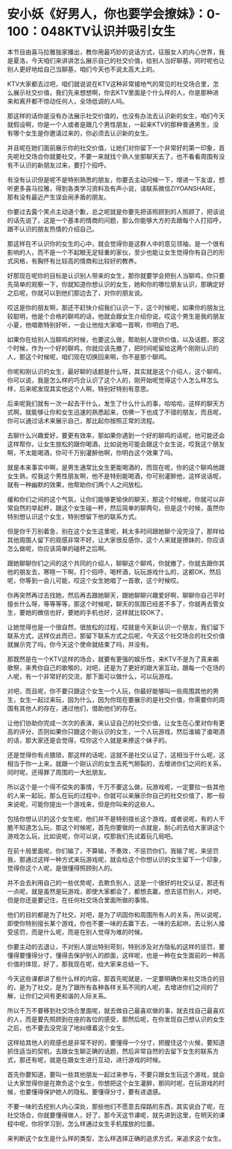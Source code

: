 # 安小妖《好男人，你也要学会撩妹》：0-100：048KTV认识并吸引女生

本节目由喜马拉雅独家播出，教你用最巧妙的说话方式，征服女人的内心世界，我是夏洛，今天咱们来讲讲怎么展示自己的社交价值，给别人当好聊基，同时呢也让别人更好地给自己当聊基，咱们今天也不说太高大上的。

KTV大家都去过吧，咱们就说说在KTV这种非常接地气的常见的社交场合里，怎么展示社交价值，我们先来想想啊，你去KTV里面是个什么样的人，你是那种进来和离开都不惊动任何人，全场低调的人吗。

那这样的话你是没有办法展示社交价值的，也没有办法去认识新的女生，咱们今天就假设啊，你是一个人或者是跟几个男性朋友，一起来KTV的那种普通男生，没有哪个女生是你邀请过来的，你必须去认识新的女生。

并且呢在她们面前展示你的社交价值，让她们对你留下一个非常好的第一印象，首先呢社交场合你就要社交，不要一来就找个熟人坐那聊天去了，也不看看周围有没有不认识的新朋友过来，要打个招呼。

有没有认识但是呢不是特别熟悉的朋友，你要去主动问候一下，增进一下友谊，想听更多喜马拉雅，得到各类学习资料及有声小说，请联系微信ZIYOANSHARE，那有没有最近产生误会闹矛盾的朋友。

你要过去露个笑点主动道个歉，总之呢就是你要先把该照顾到的人照顾了，把该说的话先说了，这是一个基本的情商的问题，那么你能够大方的去跟每个人打招呼，跟不认识的朋友热情的介绍自己。

那这样在不认识你的女生的心中，就会觉得你是这群人中的意见领袖，是一个很有影响的人，而不是一个不起眼无足轻重的家伙，至少也能让女生觉得你有自己的形式风格，有胸怀有比较高的情商和比较好的教养。

好那现在呢你的目标是认识别人带来的女生，那你就要学会把别人当聊鸡，你只要先简单的观察一下，你就知道你想认识的女生，她和你的哪位朋友认识，那确定好之后呢，你就可以到他们那边去了，对你的朋友说。

哎这是你的朋友啊，那还不赶快介绍我们认识一下，这个时候呢，如果你的朋友比较聪明，他是个合格的聊鸡的话，他就会跟女生介绍你说，哎这个男生是我的朋友小夏，他唱歌特别好听，一会让他给大家唱一首啊，你明白了吧。

如果你在给别人当聊鸡的时候，也要这么做，帮助别人提供价值，以及话题，那这个时候，作为一个好的聊鸡，你就应该先撤了，把时间呢留给这两个刚刚认识的人，那这个时候呢，咱们现在切换回来啊，你不是那个聊鸡。

你呢和刚认识的女生，最好聊的话题是什么呀，其实就是这个介绍人，这个聊鸡，你可以说，我是怎么样的巧合认识了这个人的，刚开始呢觉得这个人怎么样怎么样，后来呢发现其实他这个人啊，特别好特别有意思。

后来呢我们就有一次一起去干什么，发生了什么什么的事，哈哈哈，这样的聊天方式啊，就能够让你和女生迅速的熟悉起来，仿佛一下也成了不错的朋友，而且呢，你可以通过话术来展示自己，那比起你按照正常的流程。

去聊什么兴趣爱好，要更有效率，那如果你遇到一个好的聊鸡的话呢，他可能还会这样帮你，让女生放松的跟你喝酒，比如说他可能会跟这个女生说，哎我这个朋友啊，不太能喝酒，你可千万别灌醉他啊，你明白这个效果了吗。

就是本来事实中啊，是男生通常比女生更能喝酒的，而现在呢，你的这个聊鸡他跟女生熟，哎我这个男性朋友啊，他不是特别能喝酒，你可别灌醉他，这样说话呢，就有一种幽默的效果，他帮助你们两个人之间放松。

缓和你们之间的这个气氛，让你们能够更愉快的聊天，那这个时候呢，你就可以非常自然的举起杯，跟这个女生碰一杯，然后简单的聊两句，但是这个时候，虽然你特别想认识这个女生，特别想留下他的联系方式。

但是你千万别着急，别在这个女生这里呢，耗太多时间跟她聊个没完没了，那样给其他周围人留下的观感非常不好，让大家很反感你，这个人来就是撩妹的，你应该怎么做呢，你应该简单的碰杯之后啊。

跟她聊聊你们之间的这个共同的介绍人，聊聊这个聊鸡，你就撤了，你就去跟你其他的朋友去，寒暄一下啊，打个招呼，喝杯酒，玩玩游戏什么的，这都OK，然后呢，你等到一会儿可能，哎这个女生她唱了一首歌，这个时候哎。

你再突然再过去找她，然后再去跟她聊天，跟她聊聊兴趣爱好啊，聊聊你自己平时擅长什么呀，等等等等，那这个时候呢，聊天的氛围已经差不多了，你就再去管女生，要她的微信也好，要她的手机也好，这样就比较OK了。

让她觉得也是一个很自然，很放松的过程，哎就是今天新认识一个朋友，我们留下联系方式，这样仅此而已，那留下联系方式之后呢，今天这个社交场合的社交价值就展示完了吗，你今天这个使命就结束了吗，并没有。

那既然是在一个KTV这样的场合，就要有更强的娱乐性，来KTV不是为了真来飙歌祭，来秀你自己的歌喉的，对吧，还是为了更好的跟大家互动，跟每一个在场的人呢，有一个非常好的交流，那下面可以做什么，可以玩游戏。

对吧，而且呢，你不要只跟这个女生一个人玩，你最好能够叫一些周围其他的男生，女生一起过来玩，因为什么，因为你现在要展示的是社交价值，你需要你的周围有其他人的存在，通过他们，借助他们的存在。

让他们协助你完成一次次的表演，来认证自己的社交价值，让女生在心里对你有更高的评分，否则如果你只跟这个刚认识的女生，一个人玩游戏，然后谁输了谁喝酒的话，那大家还是会觉得，哎你这个人就是来撩这个妹子的。

还是觉得你有点猥琐，那这样的话呢，这就不是社交认证了，这相当于什么呢，这相当于你一上来，就跟一个刚认识的女生去死气掰裂的，去增进你们之间的关系，同时呢，还得罪了周围的一大批朋友。

所以这个是一个得不偿失的事情，千万不要这么做，玩游戏呢，一定要拉一些其他的人来一起玩，那么在玩的过程中，你就可以来展示你自己的社交价值了，那一般来说呢，可能你提出一个游戏来，但是你叫来的这些人。

包括你想认识的这个女生呢，他们并不是特别擅长这个游戏，或者说呢，有的人干脆不知道怎么玩，那这个时候呢，首先你要做的一点就是，耐心的去给大家讲这个游戏怎么玩，比如说呢，你可以说，哎那我们先试着玩几局吧。

在前十局里面呢，你们输了，不算输，不奏效，不惩罚你们，我输了呢，来惩罚我，那通过这样一种方式来玩游戏呢，就会给这个你想认识的女生留下一个印象，觉得你这个人呢，是很懂得照顾别人的。

并不会去利用自己的一些优势呢，去欺负别人，这是一个很好的社交认证，那还有一点呢，就是虽然是玩游戏，即使大家都会了，都想去赢，想去惩罚别人，对吧，但是你还是要记住，在任何社交场合里面所做的事情。

他们的目的都是为了社交，对吧，是为了巩固你和周围所有人的关系，所以说呢，即使你特别擅长某个游戏，你也不要一味的去赢下去，一味的去起哄，去让别人接受惩罚，而是什么呢，而是在别人觉得为难的时候。

你要主动的去退让，不对别人提出特别苛刻，特别涉及对方隐私的这样的惩罚，要懂得要懂得分寸，懂得去保护别人的颜面，这样呢，也是一种在女生面前的一种高价值的体现，好了，那我现在呢，给大家来总结一下。

今天这些课都讲了些什么样的内容，那首先呢就是，一定要明确你来社交场合的目的，是为了社交，是为了跟所有各种各样关系不同的人呢，去增进你们之间的了解，让你们之间有更和谐的人际关系。

所以千万不要移到社交场合里面呢，就去做自己最喜欢做的事，就去找自己最喜欢的人，而是要先照顾到在座的各位的感受，那然后呢，在你发现自己想认识的女生之后，也不要去没完没了地纠缠着这个女生。

这样给其他人的观感也是非常不好的，要懂得一个分寸，把握住这个火候，要知道抓住适当的契机，去跟女生聊正确的话题，然后非常自然的去留下女生的联系方式，那还有呢，就是在跟女生进行互动，进行游戏的时候。

首先你要知道，要叫一些其他朋友一起过来参与，不要只跟女生玩这个游戏，就会让大家觉得你是在欺负这个女生，你想把这个女生灌醉，那同时呢，在玩游戏的时候，也要懂得保护她人的隐私，要懂得分寸，要有进退感。

不要一味的去挖别人内心深处，那些他们不愿意去探路的东西，其实说白了呢，在社交场合，你就要懂得做人，好了，那今天这节课呢，就先讲到这里，在明天的课程中呢，你将学习到，怎么样通过女生手机摆放的位置。

来判断这个女生是什么样的类型，怎么样选择正确的追求方式，来追求这个女生。
